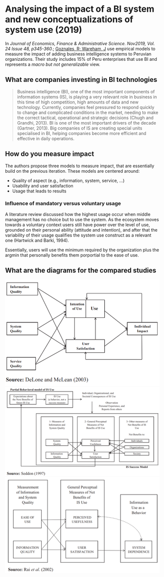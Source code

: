 # Analysing the impact of a BI system and new conceptualizations of system use (2019)

In _Journal of Economics, Finance & Administrative Science. Nov2019, Vol. 24 Issue 48, p345-360._; [Goznales, R; Wareham, J](Analyzing_Impact_of_BI_new_conceptualizations_of_system_use.pdf) use empirical models to measure the impact of adding business intelligence systems to Peruvian organizations.  Their study includes 15% of Peru enterprises that use BI and represents a _macro but not generalizable_ view.

## What are companies investing in BI technologies

> Business intelligence (BI), one of the most important components of information systems (IS), is playing a very relevant role in business in this time of high competition, high amounts of data and new technology. Currently, companies feel pressured to respond quickly to change and complicated conditions in the market, needing to make the correct tactical, operational and strategic decisions (Chugh and Grandhi, 2013). BI is one of the most important drivers of the decade (Gartner, 2013). Big companies of IS are creating special units specialised in BI, helping companies become more efficient and effective in daily operations.

## How do you measure impact

The authors propose three models to measure impact, that are essentially build on the previous iteration.  These models are centered around:

- Quality of aspect (e.g., information, system, service, ...)
- Usability and user satisfaction
- Usage that leads to results

### Influence of mandatory versus voluntary usage

A literature review discussed how the highest usage occur when middle management has no choice but to use the system.  As the ecosystem moves towards a voluntary context users still have power over
the level of use, grounded on their personal ability (attitude and intention), and after that the
variability of their usage qualifies the system use construct as a relevant one (Hartwick and
Barki, 1994).

Essentially, users will use the minimum required by the organization plus the argmin that personally benefits them porportial to the ease of use.

## What are the diagrams for the compared studies

![delone.png](delone.png)
![seddon.png](seddon.png)
![rai.png](rai.png)
